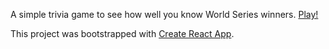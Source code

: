A simple trivia game to see how well you know World Series winners. [Play!](https://derekswingley.com/lab/world-series-champs/)

This project was bootstrapped with [Create React App](https://github.com/facebookincubator/create-react-app).

